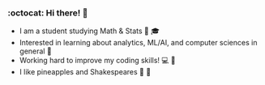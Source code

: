 ### :octocat: Hi there! :feet:

- I am a student studying Math & Stats :blue_book: :mortar_board:
- Interested in learning about analytics, ML/AI, and computer sciences in general 🔭  
- Working hard to improve my coding skills! :computer: 🌱  
- I like pineapples and Shakespeares :pineapple: :crystal_ball:
 
